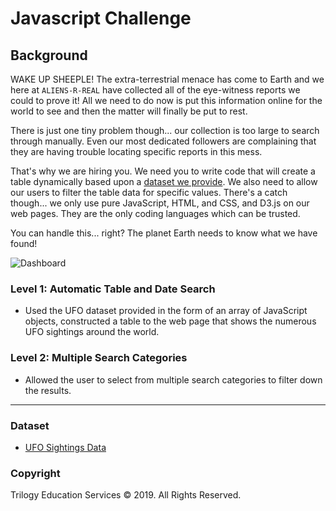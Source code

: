 # Javascript Challenge

## Background

WAKE UP SHEEPLE! The extra-terrestrial menace has come to Earth and we here at `ALIENS-R-REAL` have collected all of the eye-witness reports we could to prove it! All we need to do now is put this information online for the world to see and then the matter will finally be put to rest.

There is just one tiny problem though... our collection is too large to search through manually. Even our most dedicated followers are complaining that they are having trouble locating specific reports in this mess.

That's why we are hiring you. We need you to write code that will create a table dynamically based upon a [dataset we provide](StarterCode/static/js/data.js). We also need to allow our users to filter the table data for specific values. There's a catch though... we only use pure JavaScript, HTML, and CSS, and D3.js on our web pages. They are the only coding languages which can be trusted.

You can handle this... right? The planet Earth needs to know what we have found!

![Dashboard]('static/images/dashboard.JPG')

### Level 1: Automatic Table and Date Search

* Used the UFO dataset provided in the form of an array of JavaScript objects, constructed a table to the web page that shows the numerous UFO sightings around the world.

### Level 2: Multiple Search Categories

* Allowed the user to select from multiple search categories to filter down the results.

- - -

### Dataset

* [UFO Sightings Data](StarterCode/static/js/data.js)

### Copyright

Trilogy Education Services © 2019. All Rights Reserved.
